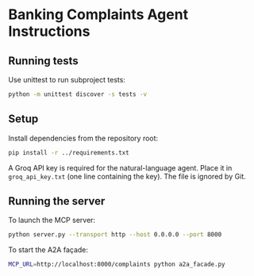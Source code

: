 # Banking Complaints Agent Instructions

## Running tests
Use unittest to run subproject tests:
```bash
python -m unittest discover -s tests -v
```

## Setup
Install dependencies from the repository root:
```bash
pip install -r ../requirements.txt
```

A Groq API key is required for the natural-language agent. Place it in `groq_api_key.txt` (one line containing the key). The file is ignored by Git.

## Running the server
To launch the MCP server:
```bash
python server.py --transport http --host 0.0.0.0 --port 8000
```

To start the A2A façade:
```bash
MCP_URL=http://localhost:8000/complaints python a2a_facade.py
```
